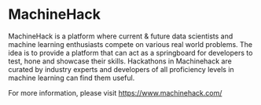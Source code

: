 # MachineHack

MachineHack is a platform where current & future data scientists and machine learning enthusiasts compete on various real world problems. The idea is to provide a platform that can act as a springboard for developers to test, hone and showcase their skills. Hackathons in Machinehack are curated by industry experts and developers of all proficiency levels in machine learning can find them useful.

For more information, please visit https://www.machinehack.com/
